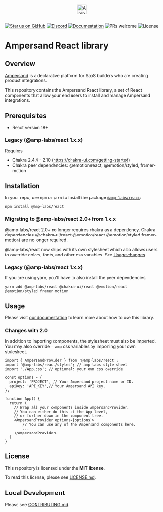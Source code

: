 <br/>
<div align="center">
    <a href="https://www.buildwithfern.com/?utm_source=github&utm_medium=readme&utm_campaign=docs-starter-openapi&utm_content=logo">
    <img src="https://res.cloudinary.com/dycvts6vp/image/upload/v1723671980/ampersand-logo-black_fwzpfw.svg" height="30" align="center" alt="Ampersand logo" >
    </a>
<br/>
<br/>

<div align="center">

[![Star us on GitHub](https://img.shields.io/github/stars/amp-labs/react?color=FFD700&label=Stars&logo=Github)](https://github.com/amp-labs/react) [![Discord](https://img.shields.io/badge/Join%20The%20Community-black?logo=discord)](https://discord.gg/BWP4BpKHvf) [![Documentation](https://img.shields.io/badge/Read%20our%20Documentation-black?logo=book)](https://docs.withampersand.com) ![PRs welcome](https://img.shields.io/badge/PRs-welcome-brightgreen.svg) <img src="https://img.shields.io/static/v1?label=license&message=MIT&color=white" alt="License">
</div>

</div>

# Ampersand React library

## Overview

[Ampersand](https://withampersand.com?trk=readme-github-react) is a declarative platform for SaaS builders who are creating product integrations. 

This repository contains the Ampersand React library, a set of React components that allow your end users to install and manage Ampersand integrations.

## Prerequisites
- React version 18+

### Legacy (@amp-labs/react 1.x.x)
Requires 
- Chakra 2.4.4 - 2.10 (https://chakra-ui.com/getting-started)
- Chakra peer dependencies: @emotion/react, @emotion/styled, framer-motion
 
## Installation

In your repo, use `npm` or `yarn` to install the package [`@amp-labs/react`](https://www.npmjs.com/package/@amp-labs/react):

```sh
npm install @amp-labs/react
```

### Migrating to @amp-labs/react 2.0+ from 1.x.x
@amp-labs/react 2.0+ no longer requires chakra as a dependency. Chakra dependencies (@chakra-ui/react @emotion/react @emotion/styled framer-motion) 
are no longer required. 

@amp-labs/react now ships with its own stylesheet which also allows users to override colors, 
fonts, and other css variables. See [Usage changes](#changes-with-2.0)


### Legacy (@amp-labs/react 1.x.x)
If you are using yarn, you'll have to also install the peer dependencies.
```
yarn add @amp-labs/react @chakra-ui/react @emotion/react @emotion/styled framer-motion
```

## Usage

Please visit [our documentation](https://docs.withampersand.com/v1.0/docs/embeddable-ui-components) to learn more about how to use this library.

### Changes with 2.0
In addition to importing components, the stylesheet must also be imported. You may also override 
`--amp` css variables by importing your own stylesheet.

```
import { AmpersandProvider } from '@amp-labs/react';
import '@amp-labs/react/styles'; // amp-labs style sheet
import './App.css'; // optional: your own css override 

const options = {
  project: 'PROJECT', // Your Ampersand project name or ID.
  apiKey: 'API_KEY',// Your Ampersand API key.
};

function App() {
  return (
    // Wrap all your components inside AmpersandProvider.
    // You can either do this at the App level,
    // or further down in the component tree.
    <AmpersandProvider options={options}>
        // You can use any of the Ampersand components here.
        ...
    </AmpersandProvider>
  )
}
```

## License

This repository is licensed under the **MIT license**.

To read this license, please see [LICENSE.md](https://github.com/amp-labs/react/blob/main/LICENSE.md).


## Local Development

Please see [CONTRIBUTING.md](https://github.com/amp-labs/react/blob/main/CONTRIBUTING.md).
